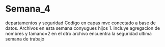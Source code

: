 # Semana_4
departamentos y seguridad
Codigo en capas mvc conectado a base de datos.
Archivos en esta semana conyugues hijos 1. incluye agregacion de nombres y tamano=2
en el otro archivo encuentra la seguridad
ultima semana de trabajo

